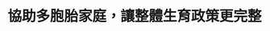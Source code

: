 ---
id: "20"
lang: zh-tw
description: " 「請政府針對雙(多)胞胎家庭提出完整政策方案 」連署案"
propose_date: 2017-09-04
meeting_date: 2017-10-18
publish: "TRUE"
selected: "FALSE"
blog_selected: "FALSE"
thumbnail: https://pdis.nat.gov.tw/assets/imgs/9f3618163ed9df002341d7307af7f6e31c363178.JPG
title: 協助多胞胎家庭，讓整體生育政策更完整
introduction:
  content: >-
    這幾年來，除了少子化問題外，雙（多）胞胎家庭的相關補助也是政府需要積極協助的議題，不論是懷孕、醫療、托育、就學，雙（多）胞胎家庭所面臨的風險都較一般家庭風險更高、也有諸多不便，因此，若是能就雙（多）胞胎家庭的每個階段規劃出完整、具有延續性的政策方案，並將這些內容整合印製為手冊。

    藉由這次會議廣泛的討論，教育部將會就雙（多）胞胎在使用公幼托資源時是否採共籤或列為優先收托對象之建議再行研議，各部會也會持續辦理未滿5歲之雙（多）胞胎幼兒貸款，並藉由資訊的整合，完備整體國家的少子女化政策。
  image: https://pdis.nat.gov.tw/assets/imgs/2fa91dea681fe49bd2b64d53a927b9a9e47badee.JPG
color: yellow
join:
  type: 提
  title: 請政府針對雙(多)胞胎家庭提出完整政策方案
  link: https://join.gov.tw/idea/detail/e072e742-8f8d-421a-a5cc-407cfbc27724
  image: https://cm.pdis.nat.gov.tw/images/post/1y4cYBR07jcc0YWlmPc4uKSMp7BD3cImy.jpg
layout: post
departments:
  - 衛福部
  - 國發會
tags:
  - 社會福利
  - 兒童
  - ""
embed:
  mind_map:
    links:
      - https://miro.com/app/live-embed/o9J_k0QrkKo=/?moveToViewport=9390,-2231,2085,2951
  proposer_slide:
    links:
      - https://issuu.com/pdis.tw/docs/00________________
  ministry_slide:
    links:
      - https://issuu.com/pdis.tw/docs/01________________
      - https://issuu.com/pdis.tw/docs/03_______2-_________
      - https://issuu.com/pdis.tw/docs/04_______3-_________
      - https://issuu.com/pdis.tw/docs/05_______4-_________
      - https://issuu.com/pdis.tw/docs/07_______5-_________
  host_slide:
    links:
      - https://issuu.com/pdis.tw/docs/_______________
  transcript:
    links:
      - https://sayit.pdis.nat.gov.tw/2017-10-18-%E9%96%8B%E6%94%BE%E6%94%BF%E5%BA%9C%E8%81%AF%E7%B5%A1%E4%BA%BA%E7%AC%AC%E4%BA%8C%E5%8D%81%E6%AC%A1%E5%8D%94%E4%BD%9C%E6%9C%83%E8%AD%B0
blogs:
  - https://pdis.nat.gov.tw/zh-TW/blog/%E9%9B%99%E8%83%9E%E8%83%8E%E5%8D%94%E4%BD%9C%E6%9C%83%E8%AD%B0-%E8%AE%93%E6%94%BF%E5%BA%9C%E8%88%87%E6%B0%91%E7%9C%BE%E5%90%8C%E6%AD%A5%E8%B3%87%E8%A8%8A/
---